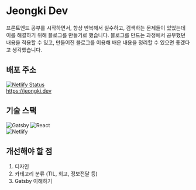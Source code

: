 # Jeongki Dev

프론트엔드 공부를 시작하면서, 항상 반복해서 실수하고, 검색하는 문제들이 있었는데 이를 해결하기 위해 블로그를 만들기로 했습니다. 블로그를 만드는 과정에서 공부했던 내용을 적용할 수 있고, 만들어진 블로그를 이용해 배운 내용을 정리할 수 있으면 좋겠다고 생각했습니다.

## 배포 주소

[![Netlify Status](https://api.netlify.com/api/v1/badges/b0b9fc99-c8a9-4175-9220-953d2a518c05/deploy-status)](https://app.netlify.com/sites/upbeat-blackwell-edbe03/deploys)  
https://jeongki.dev

## 기술 스택

![Gatsby](https://img.shields.io/badge/Gatsby-%23663399.svg?style=for-the-badge&logo=gatsby&logoColor=white)
![React](https://img.shields.io/badge/react-%2320232a.svg?style=for-the-badge&logo=react&logoColor=%2361DAFB)  
![Netlify](https://img.shields.io/badge/netlify-%23000000.svg?style=for-the-badge&logo=netlify&logoColor=#00C7B7)

## 개선해야 할 점

1. 디자인
2. 카테고리 분류 (TIL, 회고, 정보전달 등)
3. Gatsby 이해하기
